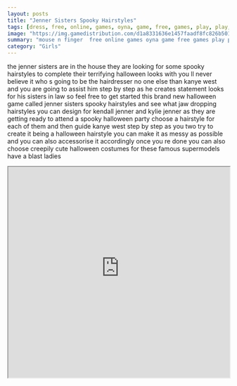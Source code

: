 ```yaml
---
layout: posts
title: "Jenner Sisters Spooky Hairstyles"
tags: [dress, free, online, games, oyna, game, free, games, play, play, games]
image: "https://img.gamedistribution.com/d1a8331636e1457faadf8fc826b50162.jpg"
summary: "mouse n finger  free online games oyna game free games play play games"
category: "Girls"
---
```


the jenner sisters are in the house they are looking for some spooky hairstyles to complete their terrifying halloween looks with you ll never believe it who s going to be the hairdresser no one else than kanye west and you are going to assist him step by step as he creates statement looks for his sisters in law so feel free to get started this brand new halloween game called jenner sisters spooky hairstyles and see what jaw dropping hairstyles you can design for kendall jenner and kylie jenner as they are getting ready to attend a spooky halloween party choose a hairstyle for each of them and then guide kanye west step by step as you two try to create it being a halloween hairstyle you can make it as messy as possible and you can also accessorise it accordingly once you re done you can also choose creepily cute halloween costumes for these famous supermodels have a blast ladies

<iframe width="100%" height="480px;" src="https://html5.gamedistribution.com/d1a8331636e1457faadf8fc826b50162/"></iframe>